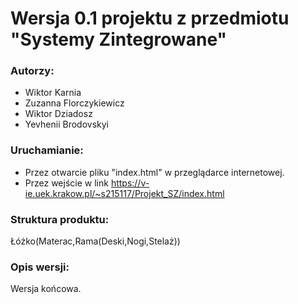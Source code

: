 # Wersja 0.1 projektu z przedmiotu "Systemy Zintegrowane"
### Autorzy:
- Wiktor Karnia
- Zuzanna Florczykiewicz
- Wiktor Dziadosz
- Yevhenii Brodovskyi
### Uruchamianie:
- Przez otwarcie pliku "index.html" w przeglądarce internetowej.
- Przez wejście w link https://v-ie.uek.krakow.pl/~s215117/Projekt_SZ/index.html
### Struktura produktu:
Łóżko(Materac,Rama(Deski,Nogi,Stelaż))
### Opis wersji:
Wersja końcowa.